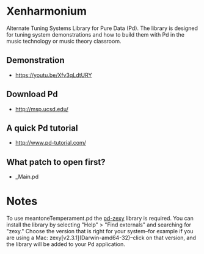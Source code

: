 # Xenharmonium
Alternate Tuning Systems Library for Pure Data (Pd). The library is designed for tuning system demonstrations and how to build them with Pd in the music technology or music theory classroom.

## Demonstration 
- https://youtu.be/Xfv3qLdtURY

## Download Pd
- http://msp.ucsd.edu/

## A quick Pd tutorial
- http://www.pd-tutorial.com/

## What patch to open first?
- _Main.pd

# Notes
To use meantoneTemperament.pd the [pd-zexy](https://github.com/iem-projects/pd-zexy) library is required. You can install the library by selecting "Help" > "Find externals" and searching for "zexy." Choose the version that is right for your system–for example if you are using a Mac: zexy[v2.3.1]\(Darwin-amd64-32\)–click on that version, and the library will be added to your Pd application.
